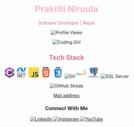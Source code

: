 <h1 align="center" style="color:#ffb6c1;">Prakriti Niroula</h1>
<p align="center" style="color:#d46a94;">Software Developer | Nepal</p>
<p align="center">

  
  <p align="center">
    <img src="https://komarev.com/ghpvc/?username=prakritin11&label=Profile%20Views&color=ffc7f8&style=flat-square" alt="Profile Views">
  </p>

   <p align="center">
     <img src="https://media1.giphy.com/media/v1.Y2lkPTc5MGI3NjExYWtreHlpMHV0M2d0ajV0NXRueHB3b3kxNzBnMGtmazRwb3F4ZGhsdCZlcD12MV9pbnRlcm5hbF9naWZfYnlfaWQmY3Q9cw/6KirhLJyR7oMcwgJQk/giphy.gif" 
   alt="Coding Girl" 
   style="max-width: 100px; height: 100px;">
</p>  
  <h2 align="center" style="color:#d46a94;">Tech Stack</h2>
  <p align="center">
    <img src="https://raw.githubusercontent.com/devicons/devicon/master/icons/csharp/csharp-original.svg" alt="C#" width="35"/>
    <img src="https://raw.githubusercontent.com/devicons/devicon/master/icons/dot-net/dot-net-original-wordmark.svg" alt=".NET" width="35"/>
    <img src="https://raw.githubusercontent.com/devicons/devicon/master/icons/javascript/javascript-original.svg" alt="JavaScript" width="35"/>
    <img src="https://raw.githubusercontent.com/devicons/devicon/master/icons/html5/html5-original-wordmark.svg" alt="HTML5" width="35"/>
    <img src="https://raw.githubusercontent.com/devicons/devicon/master/icons/css3/css3-original-wordmark.svg" alt="CSS3" width="35"/>
    <img src="https://www.vectorlogo.zone/logos/git-scm/git-scm-icon.svg" alt="Git" width="35"/>
    <img src="https://raw.githubusercontent.com/devicons/devicon/master/icons/mysql/mysql-original-wordmark.svg" alt="MySQL" width="35"/>
    <img src="https://raw.githubusercontent.com/devicons/devicon/master/icons/postgresql/postgresql-original-wordmark.svg" alt="PostgreSQL" width="35"/>
    <img src="https://www.svgrepo.com/show/303229/microsoft-sql-server-logo.svg" alt="SQL Server" width="35"/>
  </p>

<p align="center">
  <img src="https://github-readme-streak-stats.herokuapp.com/?user=prakritin11&theme=dark&background=ffc7f8&hide_border=true" 
       alt="GitHub Streak" 
       style="height: 150px; width: auto;">
</p>

<!-- Email Address -->
<p align="center">
  <a href="mailto:your.email@example.com">Mail address</a>
</p>

<!-- Connect with Me Section -->
<h3 align="center" style="color:ffc7f8;">Connect With Me</h3>
<p align="center">
  <a href="https://linkedin.com/in/prakritin11" target="_blank">
    <img src="https://raw.githubusercontent.com/rahuldkjain/github-profile-readme-generator/master/src/images/icons/Social/linked-in-alt.svg" alt="LinkedIn" width="35"/>
  </a>
  <a href="https://instagram.com/prakrity_11" target="_blank">
    <img src="https://raw.githubusercontent.com/rahuldkjain/github-profile-readme-generator/master/src/images/icons/Social/instagram.svg" alt="Instagram" width="35"/>
  </a>
  <a href="https://www.youtube.com/channel/UCoQariTZ9ombekl-4sFWVRA" target="_blank">
    <img src="https://raw.githubusercontent.com/rahuldkjain/github-profile-readme-generator/master/src/images/icons/Social/youtube.svg" alt="YouTube" width="35"/>
  </a>
</p>
